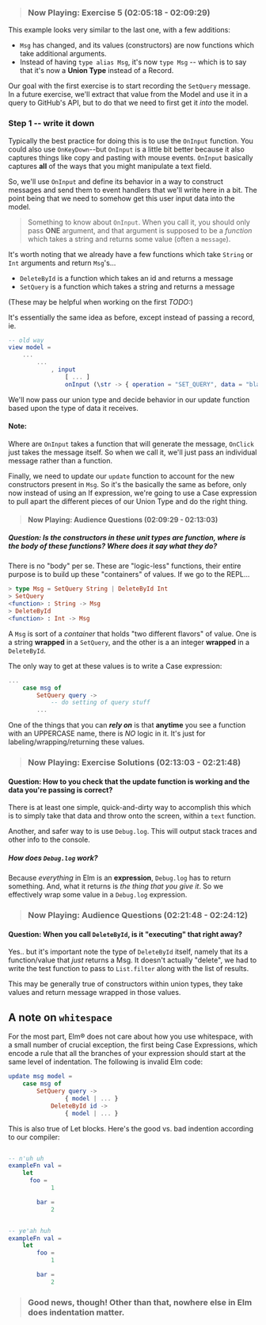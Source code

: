 > ### Now Playing: Exercise 5 (02:05:18 - 02:09:29)

This example looks very similar to the last one, with a few additions:

- `Msg` has changed, and its values (constructors) are now functions which take additional arguments.
- Instead of having `type alias Msg`, it's now `type Msg` -- which is to say that it's now a **Union Type** instead of a Record.

Our goal with the first exercise is to start recording the `SetQuery` message. In a future exercise, we'll extract that value from the Model and use it in a query to GitHub's API, but to do that we need to first get it _into_ the model.

### Step 1 -- write it down

Typically the best practice for doing this is to use the `OnInput` function. You could also use `OnKeyDown`--but `OnInput` is a little bit better because it also captures things like copy and pasting with mouse events. `OnInput` basically captures **all** of the ways that you might manipulate a text field.

So, we'll use `OnInput` and define its behavior in a way to construct messages and send them to event handlers that we'll write here in a bit. The point being that we need to somehow get this user input data into the model.

> Something to know about `OnInput`. When you call it, you should only pass **ONE** argument, and that argument is supposed to be a _function_ which takes a string and returns some value (often a `message`).

It's worth noting that we already have a few functions which take `String` or `Int` arguments and return `Msg`'s...

- `DeleteById` is a function which takes an id and returns a message
- `SetQuery` is a function which takes a string and returns a message

(These may be helpful when working on the first _TODO:_)

It's essentially the same idea as before, except instead of passing a record, ie.

```elm
-- old way
view model =
    ...
        ...
            , input
                [ ... ]
                onInput (\str -> { operation = "SET_QUERY", data = "blah" })
```

We'll now pass our union type and decide behavior in our update function based upon the type of data it receives.

#### Note:

Where are `OnInput` takes a function that will generate the message, `OnClick` just takes the message itself. So when we call it, we'll just pass an individual message rather than a function.

Finally, we need to update our `update` function to account for the new  constructors present in `Msg`. So it's the basically the same as before, only now instead of using an If expression, we're going to use a Case expression to pull apart the different pieces of our Union Type and do the right thing.

> #### Now Playing: Audience Questions (02:09:29 - 02:13:03)

##### Question: Is the constructors in these unit types are function, where is the body of these functions? Where does it say what they do?

There is no "body" per se. These are "logic-less" functions, their entire purpose is to build up these "containers" of values. If we go to the REPL...

```elm
> type Msg = SetQuery String | DeleteById Int
> SetQuery
<function> : String -> Msg
> DeleteById
<function> : Int -> Msg
```

A `Msg` is sort of a _container_ that holds "two different flavors" of value. One is a string **wrapped** in a `SetQuery`, and the other is a an integer **wrapped** in a `DeleteById`.

The only way to get at these values is to write a Case expression:

```elm
...
    case msg of
        SetQuery query ->
            -- do setting of query stuff
        ...
```

One of the things that you can _**rely on**_ is that **anytime** you see a function with an UPPERCASE name, there is _NO_ logic in it. It's just for labeling/wrapping/returning these values.


> ### Now Playing: Exercise Solutions (02:13:03 - 02:21:48)

#### Question: How to you check that the update function is working and the data you're passing is correct?

There is at least one simple, quick-and-dirty way to accomplish this which is to simply take that data and throw onto the screen, within a `text` function.

Another, and safer way to is use `Debug.log`. This will output stack traces and other info to the console.

##### How does `Debug.log` work?

Because _everything_ in Elm is an **expression**, `Debug.log` has to return something. And, what it returns is _the thing that you give it_. So we effectively wrap some value in a `Debug.log` expression.


> ### Now Playing: Audience Questions (02:21:48 - 02:24:12)

#### Question: When you call `DeleteById`, is it "executing" that right away?

Yes.. but it's important note the type of `DeleteById` itself, namely that its a function/value that _just_ returns a Msg. It doesn't actually "delete", we had to write the test function to pass to `List.filter` along with the list of results.

This may be generally true of constructors within union types, they take values and return message wrapped in those values.

## A note on `whitespace`

For the most part, Elm® does not care about how you use whitespace, with a small number of crucial exception, the first being Case Expressions, which encode a rule that all the branches of your expression should start at the same level of indentation. The following is invalid Elm code:

```elm
update msg model =
    case msg of
        SetQuery query ->
                { model | ... }
            DeleteById id ->
                { model | ... }
```

This is also true of Let blocks. Here's the good vs. bad indention according to our compiler:

```elm

-- n'uh uh
exampleFn val =
    let
      foo =
            1

        bar =
            2


-- ye'ah huh
exampleFn val =
    let
        foo =
            1

        bar =
            2

```


> ### Good news, though! Other than that, nowhere else in Elm does indentation matter.

